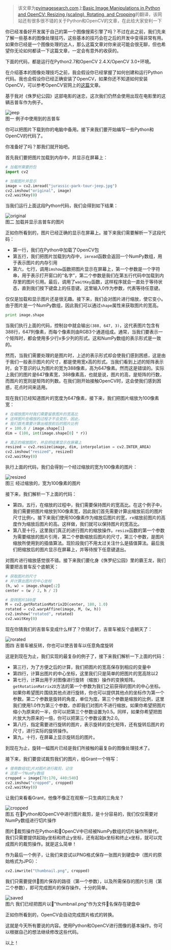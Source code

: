 > 该文章为[pyimagesearch.com](http://www.pyimagesearch.com)上[Basic Image Manipulations in Python and OpenCV: Resizing (scaling), Rotating, and Cropping](http://www.pyimagesearch.com/2014/01/20/basic-image-manipulations-in-python-and-opencv-resizing-scaling-rotating-and-cropping/)的翻译，该网站还有很多很不错的关于Python和OpenCV的文章，在此给大家安利一下

你已经准备好开发属于自己的第一个图像搜索引擎了吗？不过在此之前，我们先来了解一些基本的图像处理技巧，这些基本的技巧会在之后的开发中变得非常有用。如果你已经是一个图像处理的达人，那么这篇文章对你来说可能会很无聊，但也希望你无论如何都读一下这篇文章，一定会有意外的收获的。

下面的代码，都是运行在Python2.7和OpenCV 2.4.X/OpenCV 3.0+环境。

在介绍基本的图像处理技巧之前，我会假设你已经掌握了如何创建和运行Python代码。我也会假设你已经正确安装了OpenCV，如果你还不知道如何安装OpenCV，可以参考OpenCV官网上的[这篇](http://opencv.org/quickstart.html)文章。

基于我对《侏罗纪公园》这部电影的迷恋，这次我们仍然会使用出现在电影里的这辆吉普车作为例子。

![jeep](./jurassic-park-tour-jeep.jpg)<br>
图一 例子中使用到的吉普车

你可以把图片下载到你的电脑中备用。接下来我们要开始编写一些Python和OpenCV的代码了。

你准备好了吗？那我们就开始吧。

首先我们要把图片加载到内存中，并显示在屏幕上：

```python
# 加载所需要的包
import cv2

# 加载图片并显示
image = cv2.imread("jurassic-park-tour-jeep.jpg")
cv2.imshow("original", image)
cv2.waitKey(0)
```

当我们运行上面这段Python代码，我们会得到如下结果：

![original](basic-original.png)<br>
图二 加载并显示吉普车的图片

正如你所看到的，图片已经正确的显示在屏幕上。接下来我们需要解析一下这段代码：

* 第一行，我们在Python中加载了OpenCV包
* 第五行，我们把图片加载到内存中，`imread`函数会返回一个NumPy数组，用于表示图片的内存引用
* 第六，七行，调用`imshow`函数把图片显示在屏幕上，第一个参数是一个字符串，用于表示打开窗口的“名字”，第二个参数是我们在第五行代码中加载到内存里的图片引用。最后，调用了`waitKey`函数，这样程序就会一直处于等待状态，直到我们按下键盘上的任意键。这里输入0作为参数，代表等待任意键。

仅仅是加载和显示图片还是很无趣。接下来，我们会对图片进行缩放，使它变小。由于图片是一个NumPy数组，因此我们可以通过`shape`属性来获取图片的宽高。

```python
print image.shape
```

当我们执行上面的代码，控制台中就会输出`(388, 647, 3)`，这代表图片包含有388行，647列像素，而每个像素则由RGB3个通道组成。通常，当我们要表示一个矩阵时，都会使用多少行x多少列的形式。这和NumPy数组的表示形式是一致的。

然而，当我们需要处理的是图片时，上述的表示形式却会使我们感到困惑，这是由于我们一般表示图片的尺寸，都是使用宽x高的形式。当我们看到上述的矩阵表示时，会下意识的认为图片的宽为388像素，高为647像素。然而这是错误的。实际上我们的图片是647像素宽，388像素高，也就是说，图片的高，是矩阵的行数，而图片的宽则是矩阵的列数。在我们刚开始接触OpenCV时，这会使我们感到困惑，花点时间来适用。

现在我们已经知道图片的宽度为647像素，接下来，我们把图片缩放为100像素宽：

```python
# 在缩放图片时我们需要留意图片的宽高比
# 这样图片在缩放的过程才不会变形，因此，
# 我们首先需要计算出缩放前后的图片比例
r = 100.0 / image.shape[1]
dim = (100, int(image.shape[0] * r))

# 真正的缩放图片，并且把结果显示在屏幕上
resized = cv2.resize(image, dim, interpolation = cv2.INTER_AREA)
cv2.imshow("resized", resized)
cv2.waitKey(0)
```

执行上面的代码，我们会得到一个经过缩放的宽为100像素的图片：

![resized](./basic-resized.png)<br>
图三 经过缩放的，宽为100像素的图片

接下来，我们解析一下上面的代码：

* 第四，五行，在缩放的过程中，我们需要保持图片的宽高比。在这个例子中，我们需要把图片缩放到100像素宽，因此我们首先需要计算出缩放前后的图片尺寸比例`r`。接下来我们使用100像素作为缩放后图片的宽，`r`x缩放前图片的高度作为缩放后图片的高。这样做，我们就可以保持图片的宽高比。
* 第八至十行，这里我们真正的进行图片的缩放操作。`resize`函数的第一个参数为需要缩放的图片引用，第二个参数缩放后图片的尺寸，第三个参数，是图片缩放所使用到的插值算法。现阶段我们不用太过关注什么是插值算法。最后我们把缩放后的图片显示在屏幕上，并等待按下任意键退出。

对图片进行缩放感觉很不错。接下来我们要化身《侏罗纪公园》里的霸王龙，我们需要把吉普车反个底朝天：

```python
# 获取图片的尺寸
# 并计算出图片的中心坐标
(h, w) = image.shape[:2]
center = (w / 2, h / 2)

# 旋转图片180度
M = cv2.getRotationMatrix2D(center, 180, 1.0)
rotated = cv2.warpAffine(image, M, (w, h))
cv2.imshow("rotated", rotated)
cv2.waitKey(0)
```

现在你猜我们的吉普车变成什么样了？你猜对了，吉普车被反个底朝天了：

![rorated](./basic-rotated.png)<br>
图四 吉普车被反转，你也可以使吉普车以任意角度旋转

这是到现在为止，我们实现的最复杂的例子了，接下来我们解析一下上面的代码：

* 第三行，为了方便之后的计算，我们把图片的宽高保存到相应的变量中
* 第四行，计算出图片的中心坐标，这里我们只是简单的把图片的宽高除以2
* 第七行，计算出用于对图像进行旋转（缩放）操作的变换矩阵。`getRotationMatrix2D`方法的第一个参数为我们之前获得的图片的中心坐标。如果你希望图片围绕其他点进行旋转，你也可以提供其他点的坐标作为第一个参数。第二个参数是旋转的角度，单位为度。第三个参数是缩放的比例，这里我们使用1.0作为第三个参数，亦即我们对图片不进行缩放。如果你希望把图片缩小为原来的一半，你可以把第三个参数设置为0.5。同样，如果你希望把图片放大为原来的一倍，你可以把第三个参数设置为2.0。
* 第八行，指定需要进行旋转的图片，表示旋转的变化矩阵，还有旋转后图片的尺寸，进行实际的旋转操作。
* 第九，十行，在屏幕上显示旋转后的图片。

到现在为止，旋转一幅图片已经是我们所接触的最复杂的图像处理技术了。

接下来，我们要尝试裁剪我们的图片，给Grant一个特写：

```python
# 使用数组切片对图片进行裁剪，记住
# 这是一个NumPy数组
cropped = image[70:170, 440:540]
cv2.imshow("cropped", cropped)
cv2.waitKey(0)
```

让我们来看看Grant，他像不像正在观察一只生病的三角龙？

![cropped](./basic-cropped.png)<br />
图五 在Python和OpenCV中进行图片裁剪，是十分容易的，我们仅仅需要对NumPy数组进行切片操作

图片裁剪操作在Python和OpenCV中已经被NumPy数组的切片操作所替代。我们只需要提供起始y坐标和终止y坐标，还有起始x坐标和终止x坐标，就可以完成图片的裁剪操作。就是这么简单！

作为最后一个例子，让我们来尝试以PNG格式保存一张图片到硬盘中（图片的原始格式为JPG）：

```python
cv2.imwrite("thumbnail.png", cropped)
```

我们只需要提供图片保存的路径（第一个参数），以及所需保存的图片引用（第二个参数），即可完成图片的保存操作。十分的简单。

![saved](./basic-saved.png)<br />
图六 我们已经把图片以"thumbnail.png"作为文件名保存在硬盘中

正如你所看到的，OpenCV会自动完成图片格式的转换。

这就是今天所有要说的内容。使用Python和OpenCV进行图像的基本操作。你可以根据自己的想法继续修改这些代码。

以上！
